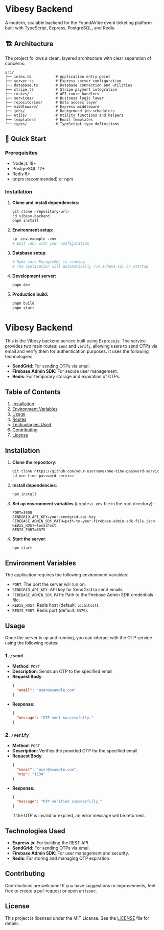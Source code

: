 # Vibesy Backend

A modern, scalable backend for the FoundAVibe event ticketing platform built with TypeScript, Express, PostgreSQL, and Redis.

## 🏗️ Architecture

The project follows a clean, layered architecture with clear separation of concerns:

```
src/
├── index.ts           # Application entry point
├── server.ts          # Express server configuration
├── database.ts        # Database connection and utilities
├── stripe.ts          # Stripe payment integration
├── routes/            # API route handlers
├── services/          # Business logic layer
├── repositories/      # Data access layer
├── middleware/        # Express middleware
├── jobs/              # Background job schedulers
├── utils/             # Utility functions and helpers
├── templates/         # Email templates
└── types/             # TypeScript type definitions
```

## 🚀 Quick Start

### Prerequisites

- Node.js 18+ 
- PostgreSQL 12+
- Redis 6+
- pnpm (recommended) or npm

### Installation

1. **Clone and install dependencies:**
   ```bash
   git clone <repository-url>
   cd vibesy-backend
   pnpm install
   ```

2. **Environment setup:**
   ```bash
   cp .env.example .env
   # Edit .env with your configuration
   ```

3. **Database setup:**
   ```bash
   # Make sure PostgreSQL is running
   # The application will automatically run schema.sql on startup
   ```

4. **Development server:**
   ```bash
   pnpm dev
   ```

5. **Production build:**
   ```bash
   pnpm build
   pnpm start
   ```

# Vibesy Backend

This is the Vibesy backend service built using Express.js. The service provides two main routes: `send` and `verify`, allowing users to send OTPs via email and verify them for authentication purposes. It uses the following technologies:

- **SendGrid**: For sending OTPs via email.
- **Firebase Admin SDK**: For secure user management.
- **Redis**: For temporary storage and expiration of OTPs.

## Table of Contents
1. [Installation](#installation)
2. [Environment Variables](#environment-variables)
3. [Usage](#usage)
4. [Routes](#routes)
5. [Technologies Used](#technologies-used)
6. [Contributing](#contributing)
7. [License](#license)

## Installation

1. **Clone the repository**:
   ```bash
   git clone https://github.com/your-username/one-time-password-service.git
   cd one-time-password-service
   ```

2. **Install dependencies**:
   ```bash
   npm install
   ```

3. **Set up environment variables** (create a `.env` file in the root directory):
   ```
   PORT=3000
   SENDGRID_API_KEY=your-sendgrid-api-key
   FIREBASE_ADMIN_SDK_PATH=path-to-your-firebase-admin-sdk-file.json
   REDIS_HOST=localhost
   REDIS_PORT=6379
   ```

4. **Start the server**:
   ```bash
   npm start
   ```

## Environment Variables

The application requires the following environment variables:

- `PORT`: The port the server will run on.
- `SENDGRID_API_KEY`: API key for SendGrid to send emails.
- `FIREBASE_ADMIN_SDK_PATH`: Path to the Firebase Admin SDK credentials file.
- `REDIS_HOST`: Redis host (default: `localhost`).
- `REDIS_PORT`: Redis port (default: `6379`).

## Usage

Once the server is up and running, you can interact with the OTP service using the following routes:

### 1. `/send`

- **Method**: `POST`
- **Description**: Sends an OTP to the specified email.
- **Request Body**:
  ```json
  {
    "email": "user@example.com"
  }
  ```
- **Response**:
  ```json
  {
    "message": "OTP sent successfully."
  }
  ```

### 2. `/verify`

- **Method**: `POST`
- **Description**: Verifies the provided OTP for the specified email.
- **Request Body**:
  ```json
  {
    "email": "user@example.com",
    "otp": "1234"
  }
  ```
- **Response**:
  ```json
  {
    "message": "OTP verified successfully."
  }
  ```
  If the OTP is invalid or expired, an error message will be returned.

## Technologies Used

- **Express.js**: For building the REST API.
- **SendGrid**: For sending OTPs via email.
- **Firebase Admin SDK**: For user management and security.
- **Redis**: For storing and managing OTP expiration.

## Contributing

Contributions are welcome! If you have suggestions or improvements, feel free to create a pull request or open an issue.

## License

This project is licensed under the MIT License. See the [LICENSE](LICENSE) file for details.
